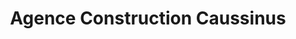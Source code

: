 ---
title: "Agence Construction Caussinus"
url: /villefranche-de-lauragais/agence-construction-caussinus/
shop: shop
---